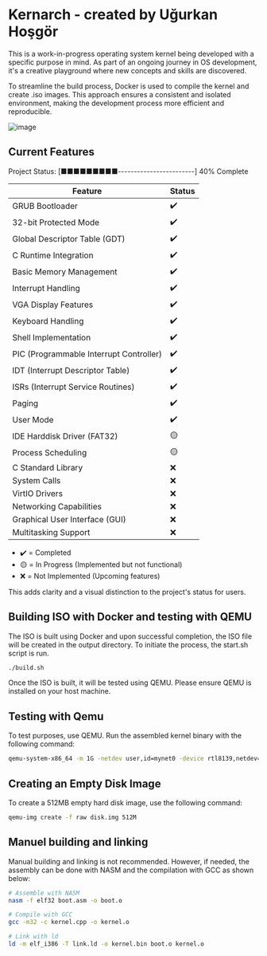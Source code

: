 # Kernarch - created by Uğurkan Hoşgör

This is a work-in-progress operating system kernel being developed with a specific purpose in mind. As part of an ongoing journey in OS development, it's a creative playground where new concepts and skills are discovered.

To streamline the build process, Docker is used to compile the kernel and create .iso images. This approach ensures a consistent and isolated environment, making the development process more efficient and reproducible.

![image](https://github.com/user-attachments/assets/291c86fc-21fc-4c7c-b5d6-f00b59255eac)



## Current Features

Project Status: [■■■■■■■■■------------------------] 40% Complete


| **Feature**                              | **Status**          |
|------------------------------------------|---------------------|
| GRUB Bootloader                          | ✔️   |
| 32-bit Protected Mode                    | ✔️   |
| Global Descriptor Table (GDT)            | ✔️   |
| C Runtime Integration                    | ✔️   |
| Basic Memory Management                  | ✔️   |
| Interrupt Handling                       | ✔️   |
| VGA Display Features                     | ✔️   |
| Keyboard Handling                        | ✔️   |
| Shell Implementation                     | ✔️   |
| PIC (Programmable Interrupt Controller)  | ✔️   |
| IDT (Interrupt Descriptor Table)         | ✔️   |
| ISRs (Interrupt Service Routines)        | ✔️   |
| Paging                                   | ✔️   |
| User Mode                                | ✔️   |
| IDE Harddisk Driver (FAT32)              | 🟡   |
| Process Scheduling                       | 🟡   |
| C Standard Library                       | ❌   |
| System Calls                             | ❌   |
| VirtIO Drivers                           | ❌   |
| Networking Capabilities                  | ❌   |
| Graphical User Interface (GUI)           | ❌   |
| Multitasking Support                     | ❌   |



- ✔️ = Completed  
- 🟡 = In Progress (Implemented but not functional)  
- ❌ = Not Implemented (Upcoming features)

This adds clarity and a visual distinction to the project's status for users.

## Building ISO with Docker and testing with QEMU

The ISO is built using Docker and upon successful completion, the ISO file will be created in the output directory. To initiate the process, the start.sh script is run.

```bash
./build.sh
```

Once the ISO is built, it will be tested using QEMU. Please ensure QEMU is installed on your host machine. 


## Testing with Qemu

To test purposes, use QEMU. Run the assembled kernel binary with the following command:

```bash
qemu-system-x86_64 -m 1G -netdev user,id=mynet0 -device rtl8139,netdev=mynet0 -cdrom KernarchOS.iso -drive file=disk.img,format=raw,if=ide,index=0
```

## Creating an Empty Disk Image

To create a 512MB empty hard disk image, use the following command:

```bash
qemu-img create -f raw disk.img 512M 
```

## Manuel building and linking

Manual building and linking is not recommended. However, if needed, the assembly can be done with NASM and the compilation with GCC as shown below:

```bash
# Assemble with NASM
nasm -f elf32 boot.asm -o boot.o

# Compile with GCC
gcc -m32 -c kernel.cpp -o kernel.o

# Link with ld
ld -m elf_i386 -T link.ld -o kernel.bin boot.o kernel.o
```
